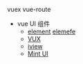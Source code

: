 vuex
vue-route




- vue UI 组件
    - [element](http://element.eleme.io/#/zh-CN) [elemefe](https://github.com/elemefe)
    - [VUX](https://github.com/airyland/vux)
    - [iview](https://github.com/iview/iview)
    - [Mint UI](https://github.com/ElemeFE/mint-ui)

